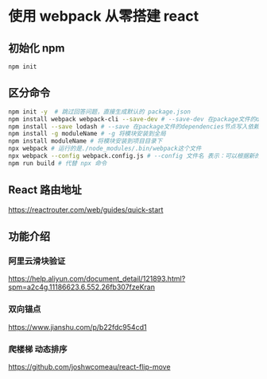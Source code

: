 # 使用 webpack 从零搭建 react

## 初始化 npm

    npm init

## 区分命令

```bash
npm init -y  # 跳过回答问题，直接生成默认的 package.json
npm install webpack webpack-cli --save-dev # --save-dev 在package文件的devDependencies节点写入依赖，生产环境也要使用
npm install --save lodash # --save 在package文件的dependencies节点写入依赖，在开发环境下使用
npm install -g moduleName # -g 将模块安装到全局
npm install moduleName # 将模块安装到项目目录下
npx webpack # 运行的是./node_modules/.bin/webpack这个文件
npx webpack --config webpack.config.js # --config 文件名 表示：可以根据新的配置文件执行构建
npm run build # 代替 npx 命令
```

## React 路由地址

https://reactrouter.com/web/guides/quick-start

## 功能介绍

  ### 阿里云滑块验证

  https://help.aliyun.com/document_detail/121893.html?spm=a2c4g.11186623.6.552.26fb307fzeKran

  ### 双向锚点 

  https://www.jianshu.com/p/b22fdc954cd1

  ### 爬楼梯 动态排序

  https://github.com/joshwcomeau/react-flip-move
